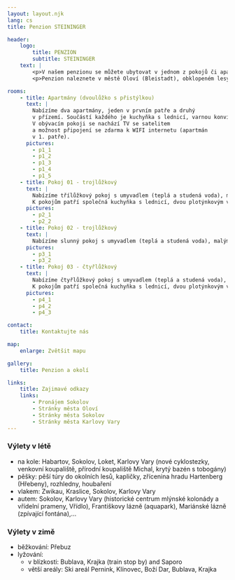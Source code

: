 ```yaml
---
layout: layout.njk
lang: cs
title: Penzion STEININGER

header:
    logo:
        title: PENZION
        subtitle: STEININGER
    text: |
        <p>V našem penzionu se můžete ubytovat v jednom z pokojů či apartmánů. K dispozici budete mít plně vybavenou společenskou místnost s kuchyňským koutem, televizí a bezplatnou WIFI. V létě také můžete využít venkovní terasu s grilem.</p>
        <p>Penzion naleznete v městě Oloví (Bleistadt), obklopeném lesy Krušných hor, vhodnými pro cyklisty, houbaře a pro ty, co se rádi procházejí.</p>

rooms:
    - title: Apartmány (dvoulůžko s přistýlkou)
      text: |
        Nabízíme dva apartmány, jeden v prvním patře a druhý
        v přízemí. Součástí každého je kuchyňka s lednicí, varnou konvicí, kávovarem a malým vařičem. Apartmán má vlastní koupelnu se sprchovým koutem a s wc. K dispozici je fén.
        V obývacím pokoji se nachází TV se satelitem
        a možnost připojení se zdarma k WIFI internetu (apartmán
        v 1. patře).
      pictures:
        - p1_1
        - p1_2
        - p1_3
        - p1_4
        - p1_5
    - title: Pokoj 01 - trojlůžkový
      text: |
        Nabízíme třílůžkový pokoj s umyvadlem (teplá a studená voda), malými lampičkami, skříní, a zrcadlem. Na patře se nachází společné WC a koupelna se sprchovým koutem.
        K pokojům patří společná kuchyňka s lednicí, dvou plotýnkovým vařičem, mikrovlnou troubou a FREE WIFI zónou.
      pictures:
        - p2_1
        - p2_2
    - title: Pokoj 02 - trojlůžkový
      text: |
        Nabízíme slunný pokoj s umyvadlem (teplá a studená voda), malými lampičkami, zrcadlem, skříní, gaučem a malým stolkem se židlemi. Na patře se nachází společné WC a koupelna se sprchovým koutem. K pokojům patří společná kuchyňka s lednicí, dvou plotýnkovým vařičem, mikrovlnou troubou a FREE WIFI zónou.
      pictures:
        - p3_1
        - p3_2
    - title: Pokoj 03 - čtyřlůžkový
      text: |
        Nabízíme čtyřlůžkový pokoj s umyvadlem (teplá a studená voda), malými lampičkami, skříní, a zrcadlem. Na patře se nachází společné WC a koupelna se sprchovým koutem.
        K pokojům patří společná kuchyňka s lednicí, dvou plotýnkovým vařičem, mikrovlnou troubou a FREE WIFI zónou.
      pictures:
        - p4_1
        - p4_2
        - p4_3

contact:
    title: Kontaktujte nás

map:
    enlarge: Zvětšit mapu

gallery:
    title: Penzion a okolí

links:
    title: Zajimavé odkazy
    links:
        - Pronájem Sokolov
        - Stránky města Oloví
        - Stránky města Sokolov
        - Stránky města Karlovy Vary
---
```


### Výlety v létě
- na kole: Habartov, Sokolov, Loket, Karlovy Vary (nové cyklostezky, venkovní koupaliště, přírodní koupaliště Michal, krytý bazén s tobogány)
- pěšky: pěší túry do okolních lesů, kapličky, zřícenina hradu Hartenberg (Hřebeny), rozhledny, houbaření
- vlakem: Zwikau, Kraslice, Sokolov, Karlovy Vary
- autem: Sokolov, Karlovy Vary (historické centrum mlýnské kolonády a vřídelní prameny, Vřídlo), Františkovy lázně (aquapark), Mariánské lázně (zpívající fontána),...

### Výlety v zimě
- běžkování: Přebuz
- lyžování:
    - v blízkosti: Bublava, Krajka (train stop by) and Saporo
    - větší areály: Ski areál Pernink, Klínovec, Boží Dar, Bublava, Krajka
